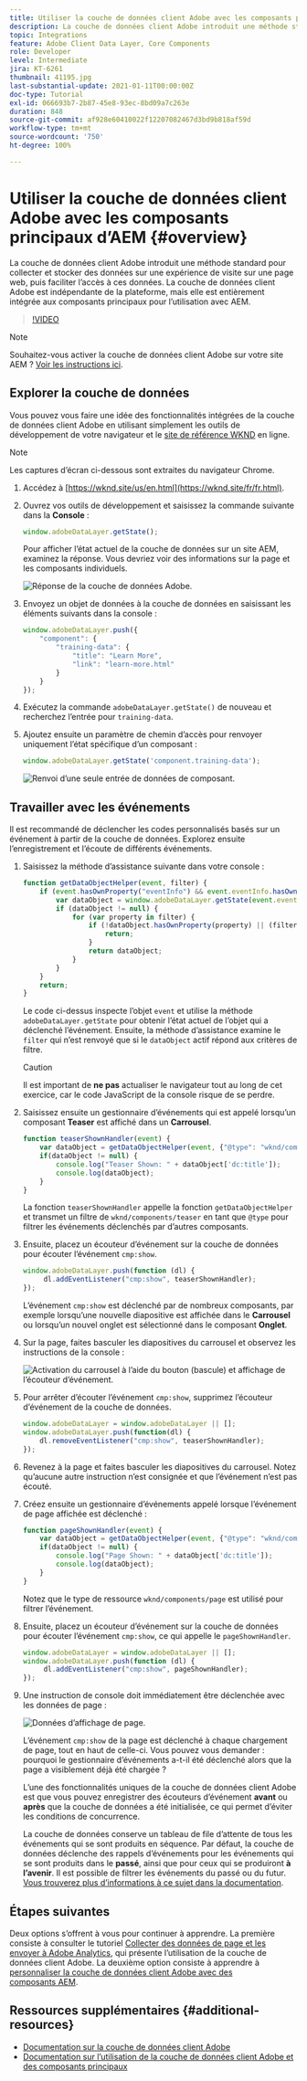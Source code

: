 ```yaml
---
title: Utiliser la couche de données client Adobe avec les composants principaux d’AEM
description: La couche de données client Adobe introduit une méthode standard pour collecter et stocker des données sur une expérience de visite sur une page web, puis faciliter l’accès à ces données. La couche de données client Adobe est indépendante de la plateforme, mais elle est entièrement intégrée aux composants principaux pour l’utilisation avec AEM.
topic: Integrations
feature: Adobe Client Data Layer, Core Components
role: Developer
level: Intermediate
jira: KT-6261
thumbnail: 41195.jpg
last-substantial-update: 2021-01-11T00:00:00Z
doc-type: Tutorial
exl-id: 066693b7-2b87-45e8-93ec-8bd09a7c263e
duration: 848
source-git-commit: af928e60410022f12207082467d3bd9b818af59d
workflow-type: tm+mt
source-wordcount: '750'
ht-degree: 100%

---
```


# Utiliser la couche de données client Adobe avec les composants principaux d’AEM {#overview}

La couche de données client Adobe introduit une méthode standard pour collecter et stocker des données sur une expérience de visite sur une page web, puis faciliter l’accès à ces données. La couche de données client Adobe est indépendante de la plateforme, mais elle est entièrement intégrée aux composants principaux pour l’utilisation avec AEM.

>[!VIDEO](https://video.tv.adobe.com/v/41195?quality=12&learn=on)

>[!NOTE]
>
> Souhaitez-vous activer la couche de données client Adobe sur votre site AEM ? [Voir les instructions ici](https://experienceleague.adobe.com/docs/experience-manager-core-components/using/developing/data-layer/overview.html?lang=fr#installation-activation).

## Explorer la couche de données

Vous pouvez vous faire une idée des fonctionnalités intégrées de la couche de données client Adobe en utilisant simplement les outils de développement de votre navigateur et le [site de référence WKND](https://wknd.site/fr/fr.html) en ligne.

>[!NOTE]
>
> Les captures d’écran ci-dessous sont extraites du navigateur Chrome.

1. Accédez à [https://wknd.site/us/en.html](https://wknd.site/fr/fr.html).
1. Ouvrez vos outils de développement et saisissez la commande suivante dans la **Console** :

   ```js
   window.adobeDataLayer.getState();
   ```

   Pour afficher l’état actuel de la couche de données sur un site AEM, examinez la réponse. Vous devriez voir des informations sur la page et les composants individuels.

   ![Réponse de la couche de données Adobe.](assets/data-layer-state-response.png)

1. Envoyez un objet de données à la couche de données en saisissant les éléments suivants dans la console :

   ```js
   window.adobeDataLayer.push({
       "component": {
           "training-data": {
               "title": "Learn More",
               "link": "learn-more.html"
           }
       }
   });
   ```

1. Exécutez la commande `adobeDataLayer.getState()` de nouveau et recherchez l’entrée pour `training-data`.
1. Ajoutez ensuite un paramètre de chemin d’accès pour renvoyer uniquement l’état spécifique d’un composant :

   ```js
   window.adobeDataLayer.getState('component.training-data');
   ```

   ![Renvoi d’une seule entrée de données de composant.](assets/return-just-single-component.png)

## Travailler avec les événements

Il est recommandé de déclencher les codes personnalisés basés sur un événement à partir de la couche de données. Explorez ensuite l’enregistrement et l’écoute de différents événements.

1. Saisissez la méthode d’assistance suivante dans votre console :

   ```js
   function getDataObjectHelper(event, filter) {
       if (event.hasOwnProperty("eventInfo") && event.eventInfo.hasOwnProperty("path")) {
           var dataObject = window.adobeDataLayer.getState(event.eventInfo.path);
           if (dataObject != null) {
               for (var property in filter) {
                   if (!dataObject.hasOwnProperty(property) || (filter[property] !== null && filter[property] !== dataObject[property])) {
                       return;
                   }
                   return dataObject;
               }
           }
       }
       return;
   }
   ```

   Le code ci-dessus inspecte l’objet `event` et utilise la méthode `adobeDataLayer.getState` pour obtenir l’état actuel de l’objet qui a déclenché l’événement. Ensuite, la méthode d’assistance examine le `filter` qui n’est renvoyé que si le `dataObject` actif répond aux critères de filtre.

   >[!CAUTION]
   >
   > Il est important de **ne pas** actualiser le navigateur tout au long de cet exercice, car le code JavaScript de la console risque de se perdre.

1. Saisissez ensuite un gestionnaire d’événements qui est appelé lorsqu’un composant **Teaser** est affiché dans un **Carrousel**.

   ```js
   function teaserShownHandler(event) {
       var dataObject = getDataObjectHelper(event, {"@type": "wknd/components/teaser"});
       if(dataObject != null) {
           console.log("Teaser Shown: " + dataObject['dc:title']);
           console.log(dataObject);
       }
   }
   ```

   La fonction `teaserShownHandler` appelle la fonction `getDataObjectHelper` et transmet un filtre de `wknd/components/teaser` en tant que `@type` pour filtrer les événements déclenchés par d’autres composants.

1. Ensuite, placez un écouteur d’événement sur la couche de données pour écouter l’événement `cmp:show`.

   ```js
   window.adobeDataLayer.push(function (dl) {
        dl.addEventListener("cmp:show", teaserShownHandler);
   });
   ```

   L’événement `cmp:show` est déclenché par de nombreux composants, par exemple lorsqu’une nouvelle diapositive est affichée dans le **Carrousel** ou lorsqu’un nouvel onglet est sélectionné dans le composant **Onglet**.

1. Sur la page, faites basculer les diapositives du carrousel et observez les instructions de la console :

   ![Activation du carrousel à l’aide du bouton (bascule) et affichage de l’écouteur d’événement.](assets/teaser-console-slides.png)

1. Pour arrêter d’écouter l’événement `cmp:show`, supprimez l’écouteur d’événement de la couche de données.

   ```js
   window.adobeDataLayer = window.adobeDataLayer || [];
   window.adobeDataLayer.push(function(dl) {
       dl.removeEventListener("cmp:show", teaserShownHandler);
   });
   ```

1. Revenez à la page et faites basculer les diapositives du carrousel. Notez qu’aucune autre instruction n’est consignée et que l’événement n’est pas écouté.

1. Créez ensuite un gestionnaire d’événements appelé lorsque l’événement de page affichée est déclenché :

   ```js
   function pageShownHandler(event) {
       var dataObject = getDataObjectHelper(event, {"@type": "wknd/components/page"});
       if(dataObject != null) {
           console.log("Page Shown: " + dataObject['dc:title']);
           console.log(dataObject);
       }
   }
   ```

   Notez que le type de ressource `wknd/components/page` est utilisé pour filtrer l’événement.

1. Ensuite, placez un écouteur d’événement sur la couche de données pour écouter l’événement `cmp:show`, ce qui appelle le `pageShownHandler`.

   ```js
   window.adobeDataLayer = window.adobeDataLayer || [];
   window.adobeDataLayer.push(function (dl) {
        dl.addEventListener("cmp:show", pageShownHandler);
   });
   ```

1. Une instruction de console doit immédiatement être déclenchée avec les données de page :

   ![Données d’affichage de page.](assets/page-show-console-data.png)

   L’événement `cmp:show` de la page est déclenché à chaque chargement de page, tout en haut de celle-ci. Vous pouvez vous demander : pourquoi le gestionnaire d’événements a-t-il été déclenché alors que la page a visiblement déjà été chargée ?

   L’une des fonctionnalités uniques de la couche de données client Adobe est que vous pouvez enregistrer des écouteurs d’événement **avant** ou **après** que la couche de données a été initialisée, ce qui permet d’éviter les conditions de concurrence.

   La couche de données conserve un tableau de file d’attente de tous les événements qui se sont produits en séquence. Par défaut, la couche de données déclenche des rappels d’événements pour les événements qui se sont produits dans le **passé**, ainsi que pour ceux qui se produiront **à l’avenir**. Il est possible de filtrer les événements du passé ou du futur. [Vous trouverez plus d’informations à ce sujet dans la documentation](https://github.com/adobe/adobe-client-data-layer/wiki#addeventlistener).


## Étapes suivantes

Deux options s’offrent à vous pour continuer à apprendre. La première consiste à consulter le tutoriel [Collecter des données de page et les envoyer à Adobe Analytics](../analytics/collect-data-analytics.md), qui présente l’utilisation de la couche de données client Adobe. La deuxième option consiste à apprendre à [personnaliser la couche de données client Adobe avec des composants AEM](./data-layer-customize.md).


## Ressources supplémentaires {#additional-resources}

* [Documentation sur la couche de données client Adobe](https://github.com/adobe/adobe-client-data-layer/wiki)
* [Documentation sur l’utilisation de la couche de données client Adobe et des composants principaux](https://experienceleague.adobe.com/docs/experience-manager-core-components/using/developing/data-layer/overview.html?lang=fr)
